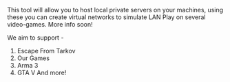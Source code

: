 This tool will allow you to host local private servers on your machines, using these you can create virtual networks to simulate LAN Play on several video-games.
More info soon!



We aim to support -
1. Escape From Tarkov
2. Our Games
3. Arma 3
4. GTA V
And more!
